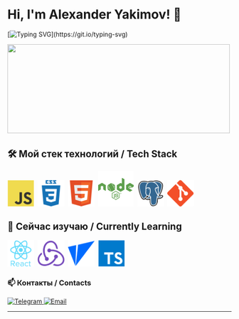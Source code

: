 # **Hi, I'm Alexander Yakimov!** 👋

[![Typing SVG](https://readme-typing-svg.demolab.com?font=Fira+Code&pause=3000&color=1DA1F2&width=435&lines=Junior+Frontend+developer;Люблю+код,+кофе+и+айти-мемасы;Хочу+зепку+как+у+Дурова!)](https://git.io/typing-svg)

<div id="header">
  <img src="https://gifs.obs.ru-moscow-1.hc.sbercloud.ru/566727c192a85428ecaedd6fdef592a3bf62c49a60fdc3846e60e29c31dd084d.gif" width="500" height="200" />
</div>

## 🛠 Мой стек технологий / Tech Stack

<div>
  <img src="https://github.com/devicons/devicon/blob/master/icons/javascript/javascript-original.svg" title="JavaScript" alt="JavaScript" width="60" height="60"/>&nbsp;
  <img src="https://github.com/devicons/devicon/blob/master/icons/css3/css3-plain-wordmark.svg"  title="CSS3" alt="CSS" width="60" height="60"/>&nbsp;
  <img src="https://github.com/devicons/devicon/blob/master/icons/html5/html5-original.svg" title="HTML5" alt="HTML" width="60" height="60"/>&nbsp;
  <img src="https://raw.githubusercontent.com/devicons/devicon/ca28c779441053191ff11710fe24a9e6c23690d6/icons/nodejs/nodejs-plain-wordmark.svg" title="NodeJS" alt="NodeJS" width="80" height="80"/>&nbsp;
  <img src="https://raw.githubusercontent.com/devicons/devicon/ca28c779441053191ff11710fe24a9e6c23690d6/icons/postgresql/postgresql-original.svg"  title="PostgreSQL" alt="PostgreSQL" width="60" height="60" text="white" />&nbsp;
  <img src="https://raw.githubusercontent.com/devicons/devicon/ca28c779441053191ff11710fe24a9e6c23690d6/icons/git/git-plain.svg" title="Git" **alt="Git" width="60" height="60"/>
</div>

## 🌱 Сейчас изучаю / Currently Learning 
<div>
    <img src="https://github.com/devicons/devicon/blob/master/icons/react/react-original-wordmark.svg" title="React" alt="React" width="60" height="60"/>&nbsp;
    <img src="https://github.com/devicons/devicon/blob/master/icons/redux/redux-original.svg" title="Redux" alt="Redux " width="60" height="60"/>&nbsp;
    <img src="https://raw.githubusercontent.com/devicons/devicon/ca28c779441053191ff11710fe24a9e6c23690d6/icons/vite/vite-original.svg" title="Vite" alt="Vite" width="60" height="60"/>&nbsp;
    <img src="https://raw.githubusercontent.com/devicons/devicon/ca28c779441053191ff11710fe24a9e6c23690d6/icons/typescript/typescript-original.svg" title="TypeScript" alt="TypeScript" width="60" height="60"/>&nbsp;
</div>

### 📫 Контакты / Contacts 
<div id="badges">
  <a href="https://t.me/boroda_slim">
    <img src="https://img.shields.io/badge/Telegram-26A5E4?logo=telegram&logoColor=white" alt="Telegram" width="145"/>
  </a>
  <a href="mailto:alexandr.yakimov.heaven@gmail.com">
    <img src="https://img.shields.io/badge/Email-D14836?logo=gmail&logoColor=white" alt="Email" width="110" />
  </a>
</div>
<hr>
<img src="https://komarev.com/ghpvc/?username=Bronkss&style=flat-square&color=blue" width="150" alt=""/>
